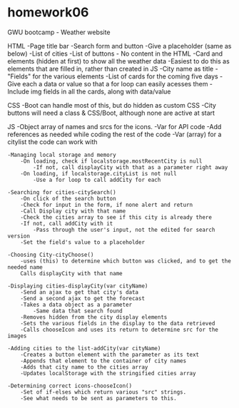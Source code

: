# homework06
GWU bootcamp - Weather website

HTML
    -Page title bar
    -Search form and button
        -Give a placeholder (same as below)
    -List of cities
        -List of buttons - No content in the HTML
    -Card and elements (hidden at first) to show all the weather data
        -Easiest to do this as elements that are filled in, rather than created in JS
        -City name as title
        -"Fields" for the various elements
    -List of cards for the coming five days
        -Give each a data or value so that a for loop can easily acesses them
    -Include img fields in all the cards, along with data/value

CSS
    -Boot can handle most of this, but do hidden as custom CSS
    -City buttons will need a class & CSS/Boot, although none are active at start

JS
    -Object array of names and srcs for the icons.
    -Var for API code
    -Add references as needed while coding the rest of the code
    -Var (array) for a citylist the code can work with

    -Managing local storage and memory
        -On loading, check if localstorage.mostRecentCity is null
            -If not, call displayCity with that as a parameter right away
        -On loading, if localstorage.cityList is not null
            -Use a for loop to call addCity for each

    -Searching for cities-citySearch()
        -On click of the search button
        -Check for input in the form, if none alert and return
        -Call Display city with that name
        -Check the cities array to see if this city is already there
        -If not, call addCity with it
            -Pass through the user's input, not the edited for search version
        -Set the field's value to a placeholder 

    -Choosing City-cityChoose()
        -uses (this) to determine which button was clicked, and to get the needed name
        Calls displayCity with that name

    -Displaying cities-displayCity(var cityName)
        -Send an ajax to get that city's data
        -Send a second ajax to get the forecast
        -Takes a data object as a parameter
            -Same data that search found
        -Removes hidden from the city display elements
        -Sets the various fields in the display to the data retrieved
        -Calls chooseIcon and uses its return to determine src for the images

    -Adding cities to the list-addCity(var cityName)
        -Creates a button element with the parameter as its text
        -Appends that element to the container of city names
        -Adds that city name to the cities array
        -Updates localStorage with the stringified cities array

    -Determining correct icons-chooseIcon()
        -Set of if-elses which return various "src" strings.
        -See what needs to be sent as parameters to this.

        

